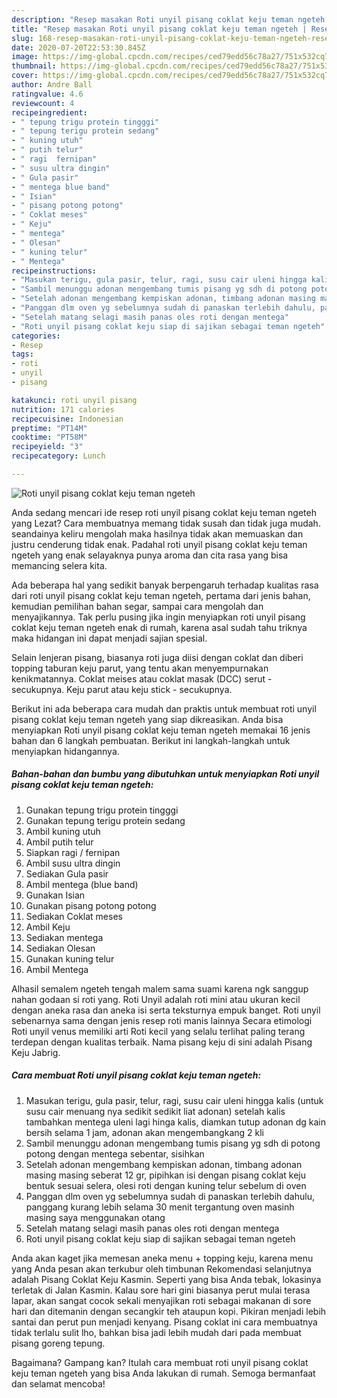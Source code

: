 ```yaml
---
description: "Resep masakan Roti unyil pisang coklat keju teman ngeteh | Resep Bumbu Roti unyil pisang coklat keju teman ngeteh Yang Enak Banget"
title: "Resep masakan Roti unyil pisang coklat keju teman ngeteh | Resep Bumbu Roti unyil pisang coklat keju teman ngeteh Yang Enak Banget"
slug: 168-resep-masakan-roti-unyil-pisang-coklat-keju-teman-ngeteh-resep-bumbu-roti-unyil-pisang-coklat-keju-teman-ngeteh-yang-enak-banget
date: 2020-07-20T22:53:30.845Z
image: https://img-global.cpcdn.com/recipes/ced79edd56c78a27/751x532cq70/roti-unyil-pisang-coklat-keju-teman-ngeteh-foto-resep-utama.jpg
thumbnail: https://img-global.cpcdn.com/recipes/ced79edd56c78a27/751x532cq70/roti-unyil-pisang-coklat-keju-teman-ngeteh-foto-resep-utama.jpg
cover: https://img-global.cpcdn.com/recipes/ced79edd56c78a27/751x532cq70/roti-unyil-pisang-coklat-keju-teman-ngeteh-foto-resep-utama.jpg
author: Andre Ball
ratingvalue: 4.6
reviewcount: 4
recipeingredient:
- " tepung trigu protein tingggi"
- " tepung terigu protein sedang"
- " kuning utuh"
- " putih telur"
- " ragi  fernipan"
- " susu ultra dingin"
- " Gula pasir"
- " mentega blue band"
- " Isian"
- " pisang potong potong"
- " Coklat meses"
- " Keju"
- " mentega"
- " Olesan"
- " kuning telur"
- " Mentega"
recipeinstructions:
- "Masukan terigu, gula pasir, telur, ragi, susu cair uleni hingga kalis (untuk susu cair menuang nya sedikit sedikit liat adonan) setelah kalis tambahkan mentega uleni lagi hinga kalis, diamkan tutup adonan dg kain bersih selama 1 jam, adonan akan mengembangkang 2 kli"
- "Sambil menunggu adonan mengembang tumis pisang yg sdh di potong potong dengan mentega sebentar, sisihkan"
- "Setelah adonan mengembang kempiskan adonan, timbang adonan masing masing seberat 12 gr, pipihkan isi dengan pisang coklat keju bentuk sesuai selera, olesi roti dengan kuning telur sebelum di oven"
- "Panggan dlm oven yg sebelumnya sudah di panaskan terlebih dahulu, panggang kurang lebih selama 30 menit tergantung oven masinh masing saya menggunakan otang"
- "Setelah matang selagi masih panas oles roti dengan mentega"
- "Roti unyil pisang coklat keju siap di sajikan sebagai teman ngeteh"
categories:
- Resep
tags:
- roti
- unyil
- pisang

katakunci: roti unyil pisang 
nutrition: 171 calories
recipecuisine: Indonesian
preptime: "PT14M"
cooktime: "PT58M"
recipeyield: "3"
recipecategory: Lunch

---
```



![Roti unyil pisang coklat keju teman ngeteh](https://img-global.cpcdn.com/recipes/ced79edd56c78a27/751x532cq70/roti-unyil-pisang-coklat-keju-teman-ngeteh-foto-resep-utama.jpg)

Anda sedang mencari ide resep roti unyil pisang coklat keju teman ngeteh yang Lezat? Cara membuatnya memang tidak susah dan tidak juga mudah. seandainya keliru mengolah maka hasilnya tidak akan memuaskan dan justru cenderung tidak enak. Padahal roti unyil pisang coklat keju teman ngeteh yang enak selayaknya punya aroma dan cita rasa yang bisa memancing selera kita.

Ada beberapa hal yang sedikit banyak berpengaruh terhadap kualitas rasa dari roti unyil pisang coklat keju teman ngeteh, pertama dari jenis bahan, kemudian pemilihan bahan segar, sampai cara mengolah dan menyajikannya. Tak perlu pusing jika ingin menyiapkan roti unyil pisang coklat keju teman ngeteh enak di rumah, karena asal sudah tahu triknya maka hidangan ini dapat menjadi sajian spesial.

Selain lenjeran pisang, biasanya roti juga diisi dengan coklat dan diberi topping taburan keju parut, yang tentu akan menyempurnakan kenikmatannya. Coklat meises atau coklat masak (DCC) serut - secukupnya. Keju parut atau keju stick - secukupnya.


Berikut ini ada beberapa cara mudah dan praktis untuk membuat roti unyil pisang coklat keju teman ngeteh yang siap dikreasikan. Anda bisa menyiapkan Roti unyil pisang coklat keju teman ngeteh memakai 16 jenis bahan dan 6 langkah pembuatan. Berikut ini langkah-langkah untuk menyiapkan hidangannya.

<!--inarticleads1-->

##### Bahan-bahan dan bumbu yang dibutuhkan untuk menyiapkan Roti unyil pisang coklat keju teman ngeteh:

1. Gunakan  tepung trigu protein tingggi
1. Gunakan  tepung terigu protein sedang
1. Ambil  kuning utuh
1. Ambil  putih telur
1. Siapkan  ragi / fernipan
1. Ambil  susu ultra dingin
1. Sediakan  Gula pasir
1. Ambil  mentega (blue band)
1. Gunakan  Isian
1. Gunakan  pisang potong potong
1. Sediakan  Coklat meses
1. Ambil  Keju
1. Sediakan  mentega
1. Sediakan  Olesan
1. Gunakan  kuning telur
1. Ambil  Mentega


Alhasil semalem ngeteh tengah malem sama suami karena ngk sanggup nahan godaan si roti yang. Roti Unyil adalah roti mini atau ukuran kecil dengan aneka rasa dan aneka isi serta teksturnya empuk banget. Roti unyil sebenarnya sama dengan jenis resep roti manis lainnya Secara etimologi Roti unyil venus memiliki arti Roti kecil yang selalu terlihat paling terang terdepan dengan kualitas terbaik. Nama pisang keju di sini adalah Pisang Keju Jabrig. 

<!--inarticleads2-->

##### Cara membuat Roti unyil pisang coklat keju teman ngeteh:

1. Masukan terigu, gula pasir, telur, ragi, susu cair uleni hingga kalis (untuk susu cair menuang nya sedikit sedikit liat adonan) setelah kalis tambahkan mentega uleni lagi hinga kalis, diamkan tutup adonan dg kain bersih selama 1 jam, adonan akan mengembangkang 2 kli
1. Sambil menunggu adonan mengembang tumis pisang yg sdh di potong potong dengan mentega sebentar, sisihkan
1. Setelah adonan mengembang kempiskan adonan, timbang adonan masing masing seberat 12 gr, pipihkan isi dengan pisang coklat keju bentuk sesuai selera, olesi roti dengan kuning telur sebelum di oven
1. Panggan dlm oven yg sebelumnya sudah di panaskan terlebih dahulu, panggang kurang lebih selama 30 menit tergantung oven masinh masing saya menggunakan otang
1. Setelah matang selagi masih panas oles roti dengan mentega
1. Roti unyil pisang coklat keju siap di sajikan sebagai teman ngeteh


Anda akan kaget jika memesan aneka menu + topping keju, karena menu yang Anda pesan akan terkubur oleh timbunan Rekomendasi selanjutnya adalah Pisang Coklat Keju Kasmin. Seperti yang bisa Anda tebak, lokasinya terletak di Jalan Kasmin. Kalau sore hari gini biasanya perut mulai terasa lapar, akan sangat cocok sekali menyajikan roti sebagai makanan di sore hari dan ditemanin dengan secangkir teh ataupun kopi. Pikiran menjadi lebih santai dan perut pun menjadi kenyang. Pisang coklat ini cara membuatnya tidak terlalu sulit lho, bahkan bisa jadi lebih mudah dari pada membuat pisang goreng tepung. 

Bagaimana? Gampang kan? Itulah cara membuat roti unyil pisang coklat keju teman ngeteh yang bisa Anda lakukan di rumah. Semoga bermanfaat dan selamat mencoba!
